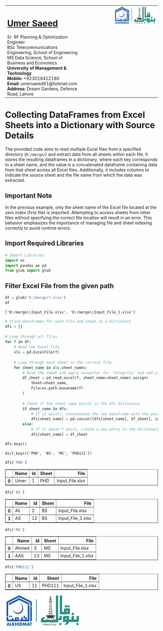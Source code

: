 <table style="border-collapse: collapse;">
  <tr>
    <td style="vertical-align: top;">
      <h1><a href="https://www.linkedin.com/in/engumersaeed/">Umer Saeed</a></h1>
      Sr. RF Planning & Optimization Engineer<br>
      BSc Telecommunications Engineering, School of Engineering<br>
      MS Data Science, School of Business and Economics<br>
      <strong>University of Management & Technology</strong><br>
      <strong>Mobile:</strong> +923018412180<br>
      <strong>Email:</strong> umersaeed81@hotmail.com<br>
      <strong>Address:</strong> Dream Gardens, Defence Road, Lahore<br>
    </td>
    <td style="vertical-align: top; padding-left: 100px;">
      <img src="https://github.com/Umersaeed81/File_Management_Operations/blob/main/log/banoqabil.png?raw=true" alt="Bano Qabil Logo" width="500"/>
    </td>
  </tr>
</table>

# Collecting DataFrames from Excel Sheets into a Dictionary with Source Details

The provided code aims to read multiple Excel files from a specified directory (`D:/merge/`) and extract data from all sheets within each file. It stores the resulting dataframes in a dictionary, where each key corresponds to a sheet name, and the value is a concatenated dataframe containing data from that sheet across all Excel files. Additionally, it includes columns to indicate the source sheet and the file name from which the data was extracted.

## Important Note

In the previous example, only the sheet name of the Excel file located at the zero index (first file) is imported. Attempting to access sheets from other files without specifying the correct file location will result in an error. This behavior emphasizes the importance of managing file and sheet indexing correctly to avoid runtime errors.

## Import Required Libraries


```python
# Import Libraries
import os
import pandas as pd
from glob import glob
```

## Filter Excel File from the given path


```python
df = glob('D:/merge/*.xlsx')
df
```




    ['D:/merge\\Input_File.xlsx', 'D:/merge\\Input_File_1.xlsx']




```python
# Store dataframes for each file and sheet in a dictionary
dfs = {}

# Loop through all files
for f in df:
    # Read the Excel file
    xls = pd.ExcelFile(f)

    # Loop through each sheet in the current file
    for sheet_name in xls.sheet_names:
        # Read the sheet and apply converter for 'Integrity' and add columns for 'Sheet' and 'File'
        df_sheet = pd.read_excel(f, sheet_name=sheet_name).assign(
            Sheet=sheet_name, 
            File=os.path.basename(f)
        )
        
        # Check if the sheet name exists in the dfs dictionary
        if sheet_name in dfs:
            # If it exists, concatenate the new dataframe with the existing one
            dfs[sheet_name] = pd.concat([dfs[sheet_name], df_sheet], ignore_index=True)
        else:
            # If it doesn't exist, create a new entry in the dictionary
            dfs[sheet_name] = df_sheet
```


```python
dfs.keys()
```




    dict_keys(['PHD', 'BS', 'MS', 'PHD111'])




```python
dfs['PHD']
```





<table border="1" class="dataframe">
  <thead>
    <tr style="text-align: right;">
      <th></th>
      <th>Name</th>
      <th>Id</th>
      <th>Sheet</th>
      <th>File</th>
    </tr>
  </thead>
  <tbody>
    <tr>
      <th>0</th>
      <td>Umer</td>
      <td>1</td>
      <td>PHD</td>
      <td>Input_File.xlsx</td>
    </tr>
  </tbody>
</table>
</div>




```python
dfs['BS']
```





<table border="1" class="dataframe">
  <thead>
    <tr style="text-align: right;">
      <th></th>
      <th>Name</th>
      <th>Id</th>
      <th>Sheet</th>
      <th>File</th>
    </tr>
  </thead>
  <tbody>
    <tr>
      <th>0</th>
      <td>Ali</td>
      <td>2</td>
      <td>BS</td>
      <td>Input_File.xlsx</td>
    </tr>
    <tr>
      <th>1</th>
      <td>AS</td>
      <td>12</td>
      <td>BS</td>
      <td>Input_File_1.xlsx</td>
    </tr>
  </tbody>
</table>
</div>




```python
dfs['MS']
```





<table border="1" class="dataframe">
  <thead>
    <tr style="text-align: right;">
      <th></th>
      <th>Name</th>
      <th>Id</th>
      <th>Sheet</th>
      <th>File</th>
    </tr>
  </thead>
  <tbody>
    <tr>
      <th>0</th>
      <td>Ahmed</td>
      <td>3</td>
      <td>MS</td>
      <td>Input_File.xlsx</td>
    </tr>
    <tr>
      <th>1</th>
      <td>AAS</td>
      <td>13</td>
      <td>MS</td>
      <td>Input_File_1.xlsx</td>
    </tr>
  </tbody>
</table>
</div>




```python
dfs['PHD111']
```





<table border="1" class="dataframe">
  <thead>
    <tr style="text-align: right;">
      <th></th>
      <th>Name</th>
      <th>Id</th>
      <th>Sheet</th>
      <th>File</th>
    </tr>
  </thead>
  <tbody>
    <tr>
      <th>0</th>
      <td>US</td>
      <td>11</td>
      <td>PHD111</td>
      <td>Input_File_1.xlsx</td>
    </tr>
  </tbody>
</table>
</div>

![](https://github.com/Umersaeed81/File_Management_Operations/blob/main/log/banoqabil.png?raw=true)
